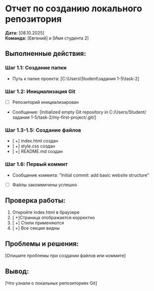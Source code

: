 # Отчет по созданию локального репозитория

**Дата:** [08.10.2025]  
**Команда:** [Евгений] и [Имя студента 2]

## Выполненные действия:

### Шаг 1.1: Создание папки
- Путь к папке проекта: [C:\Users\Student\задания 1-5\task-2]

### Шаг 1.2: Инициализация Git
- [ ] Репозиторий инициализирован
- Сообщение: [Initialized empty Git repository in C:/Users/Student/задания 1-5/task-2/my-first-project/.git/]

### Шаг 1.3-1.5: Создание файлов
- [ +] index.html создан
- [ +] style.css создан  
- [ +] README.md создан

### Шаг 1.6: Первый коммит
- Сообщение коммита: "Initial commit: add basic website structure"
- [ ] Файлы закоммичены успешно

## Проверка работы:
1. Откройте index.html в браузере
2. [ +]Страница отображается корректно
3. [ +] Стили применяются
4. [ +] Все секции видны

## Проблемы и решения:
[Опишите проблемы при создании файлов или коммите]

## Вывод:
[Что узнали о локальных репозиториях Git]